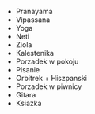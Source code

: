 - Pranayama
- Vipassana
- Yoga
- Neti
- Ziola
- Kalestenika
- Porzadek w pokoju
- Pisanie
- Orbitrek + Hiszpanski
- Porzadek w piwnicy
- Gitara
- Ksiazka 